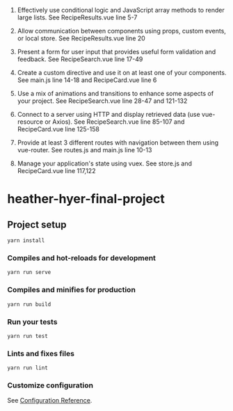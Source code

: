 1. Effectively use conditional logic and JavaScript array methods to render large lists.
  See RecipeResults.vue line 5-7

2. Allow communication between components using props, custom events, or local store.
  See RecipeResults.vue line 20

3. Present a form for user input that provides useful form validation and feedback.
  See RecipeSearch.vue line 17-49

4. Create a custom directive and use it on at least one of your components.
  See main.js line 14-18 and RecipeCard.vue line 6

5. Use a mix of animations and transitions to enhance some aspects of your project.
  See RecipeSearch.vue line 28-47 and 121-132

6. Connect to a server using HTTP and display retrieved data (use vue-resource or Axios).
  See RecipeSearch.vue line 85-107 and RecipeCard.vue line 125-158

7. Provide at least 3 different routes with navigation between them using vue-router.
  See routes.js and main.js line 10-13

8. Manage your application's state using vuex.
  See store.js and RecipeCard.vue line 117,122

# heather-hyer-final-project

## Project setup
```
yarn install
```

### Compiles and hot-reloads for development
```
yarn run serve
```

### Compiles and minifies for production
```
yarn run build
```

### Run your tests
```
yarn run test
```

### Lints and fixes files
```
yarn run lint
```

### Customize configuration
See [Configuration Reference](https://cli.vuejs.org/config/).
